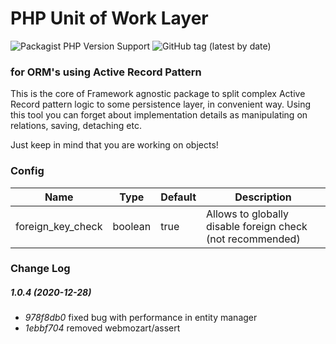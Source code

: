 # PHP Unit of Work Layer
![Packagist PHP Version Support](https://img.shields.io/packagist/php-v/stwarog/uow?style=for-the-badge)
![GitHub tag (latest by date)](https://img.shields.io/github/v/tag/stwarog/uow?color=%237bfc03&style=for-the-badge&label=version)
### for ORM's using Active Record Pattern

This is the core of Framework agnostic package to split complex Active Record pattern logic to some
persistence layer, in convenient way. Using this tool you can forget about implementation details
as manipulating on relations, saving, detaching etc.

Just keep in mind that you are working on objects!

### Config

Name | Type | Default | Description
--- | --- | --- | --- 
foreign_key_check | boolean | true | Allows to globally disable foreign check (not recommended) 

### Change Log

##### 1.0.4 (2020-12-28)
* *978f8db0* fixed bug with performance in entity manager
* *1ebbf704* removed webmozart/assert
